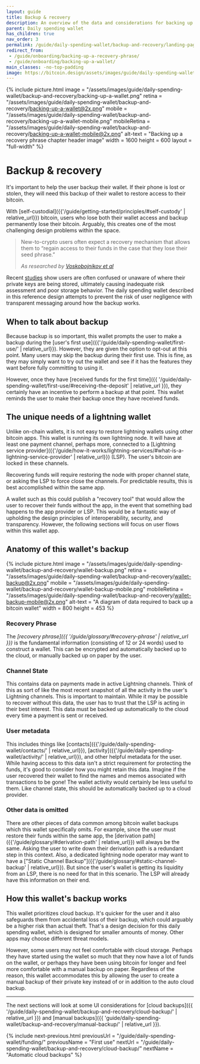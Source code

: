 ```yaml
---
layout: guide
title: Backup & recovery
description: An overview of the data and considerations for backing up a daily spending bitcoin wallet.
parent: Daily spending wallet
has_children: true
nav_order: 3
permalink: /guide/daily-spending-wallet/backup-and-recovery/landing-page/
redirect_from:
 - /guide/onboarding/backing-up-a-recovery-phrase/
 - /guide/onboarding/backing-up-a-wallet/
main_classes: -no-top-padding
image: https://bitcoin.design/assets/images/guide/daily-spending-wallet/backup-and-recovery/backing-up-a-wallet-preview.png
---
```


<!--

Editor's notes

Illustration sources

- https://www.figma.com/file/qr4P17z6WSPADm6oW0cKw2/?node-id=0%3A1
- https://www.figma.com/file/q9EgLqOKcIVc0Cq7khtpNm/Onboarding-%3E-Backups?node-id=0%3A1
- https://www.figma.com/file/qr4P17z6WSPADm6oW0cKw2/?node-id=0%3A1

-->

{% include picture.html
   image = "/assets/images/guide/daily-spending-wallet/backup-and-recovery/backing-up-a-wallet.png"
   retina = "/assets/images/guide/daily-spending-wallet/backup-and-recovery/backing-up-a-wallet@2x.png"
   mobile = "/assets/images/guide/daily-spending-wallet/backup-and-recovery/backing-up-a-wallet-mobile.png"
   mobileRetina = "/assets/images/guide/daily-spending-wallet/backup-and-recovery/backing-up-a-wallet-mobile@2x.png"
   alt-text = "Backing up a recovery phrase chapter header image"
   width = 1600
   height = 600
   layout = "full-width"
%}

# Backup & recovery

It's important to help the user backup their wallet. If their phone is lost or stolen, they will need this backup of their wallet to restore access to their bitcoin.

With [self-custodial]({{'/guide/getting-started/principles/#self-custody' | relative_url}}) bitcoin, users who lose both their wallet access and backup permanently lose their bitcoin. Arguably, this creates one of the most challenging design problems within the space.

> New-to-crypto users often expect a recovery mechanism that allows them to “regain access to their funds in the case that they lose their seed phrase.”
>
> <cite>As researched by <a href="https://dl.acm.org/doi/fullHtml/10.1145/3411764.3445679">Voskobojnikov et al</a></cite>

Recent [studies](https://dl.acm.org/doi/fullHtml/10.1145/3411764.3445679) show users are often confused or unaware of where their private keys are being stored, ultimately causing inadequate risk assessment and poor storage behavior. The daily spending wallet described in this reference design attempts to prevent the risk of user negligence with transparent messaging around how the backup works.

## When to talk about backup

Because backup is so important, this wallet prompts the user to make a backup during the [user's first use]({{'/guide/daily-spending-wallet/first-use/' | relative_url}}). However, they are given the option to opt-out at this point. Many users may skip the backup during their first use. This is fine, as they may simply want to try out the wallet and see if it has the features they want before fully committing to using it.

However, once they have [received funds for the first time]({{ '/guide/daily-spending-wallet/first-use/#receiving-the-deposit' | relative_url }}), they certainly have an incentive to perform a backup at that point. This wallet reminds the user to make their backup once they have received funds.

## The unique needs of a lightning wallet

Unlike on-chain wallets, it is not easy to restore lightning wallets using other bitcoin apps. This wallet is running its own lightning node. It will have at least one payment channel, perhaps more, connected to a [Lightning service provider]({{'/guide/how-it-works/lightning-services/#what-is-a-lightning-service-provider' | relative_url}}) (LSP). The user's bitcoin are locked in these channels.

Recovering funds will require restoring the node with proper channel state, or asking the LSP to force close the channels. For predictable results, this is best accomplished within the same app.

A wallet such as this could publish a "recovery tool" that would allow the user to recover their funds without the app, in the event that something bad happens to the app provider or LSP. This would be a fantastic way of upholding the design principles of interoperability, security, and transparency. However, the following sections will focus on user flows within this wallet app.

## Anatomy of this wallet's backup

{% include picture.html
   image = "/assets/images/guide/daily-spending-wallet/backup-and-recovery/wallet-backup.png"
   retina = "/assets/images/guide/daily-spending-wallet/backup-and-recovery/wallet-backup@2x.png"
   mobile = "/assets/images/guide/daily-spending-wallet/backup-and-recovery/wallet-backup-mobile.png"
   mobileRetina = "/assets/images/guide/daily-spending-wallet/backup-and-recovery/wallet-backup-mobile@2x.png"
   alt-text = "A diagram of data required to back up a bitcoin wallet"
   width = 800
   height = 453
%}

### Recovery Phrase

The _[recovery phrase]({{ '/guide/glossary/#recovery-phrase' | relative_url }})_ is the fundamental information (consisting of 12 or 24 words) used to construct a wallet. This can be encrypted and automatically backed up to the cloud, or manually backed up on paper by the user.

### Channel State

This contains data on payments made in active Lightning channels. Think of this as sort of like the most recent snapshot of all the activity in the user's Lightning channels. This is important to maintain. While it may be possible to recover without this data, the user has to trust that the LSP is acting in their best interest. This data must be backed up automatically to the cloud every time a payment is sent or received.

### User metadata

This includes things like [contacts]({{'/guide/daily-spending-wallet/contacts/' | relative_url}}), [activity]({{'/guide/daily-spending-wallet/activity/' | relative_url}}), and other helpful metadata for the user. While having access to this data isn't a strict requirement for protecting the funds, it's good to consider how you might retain this data. Imagine if the user recovered their wallet to find the names and memos associated with transactions to be gone! The wallet activity would certainly be less useful to them. Like channel state, this should be automatically backed up to a cloud provider.

### Other data is omitted

There are other pieces of data common among bitcoin wallet backups which this wallet specifically omits. For example, since the user must restore their funds within the same app, the [derivation path]({{'/guide/glossary/#derivation-path' | relative_url}}) will always be the same. Asking the user to write down their derivation path is a redundant step in this context. Also, a dedicated lightning node operator may want to have a ["Static Channel Backup"]({{'/guide/glossary/#static-channel-backup' | relative_url}}). But since the user's wallet is getting its liquidity from an LSP, there is no need for that in this scenario. The LSP will already have this information on their end.

## How this wallet's backup works

This wallet prioritizes cloud backup. It's quicker for the user and it also safeguards them from accidental loss of their backup, which could arguably be a higher risk than actual theft. That's a design decision for this daily spending wallet, which is designed for smaller amounts of money. Other apps may choose different threat models.

However, some users may not feel comfortable with cloud storage. Perhaps they have started using the wallet so much that they now have a lot of funds on the wallet, or perhaps they have been using bitcoin for longer and feel more comfortable with a manual backup on paper. Regardless of the reason, this wallet accommodates this by allowing the user to create a manual backup of their private key instead of or in addition to the auto cloud backup.

---

The next sections will look at some UI considerations for [cloud backups]({{ '/guide/daily-spending-wallet/backup-and-recovery/cloud-backup/' | relative_url }}) and [manual backups]({{ 'guide/daily-spending-wallet/backup-and-recovery/manual-backup/' | relative_url }}).

{% include next-previous.html
   previousUrl = "/guide/daily-spending-wallet/funding/"
   previousName = "First use"
   nextUrl = "/guide/daily-spending-wallet/backup-and-recovery/cloud-backup/"
   nextName = "Automatic cloud backups"
%}
